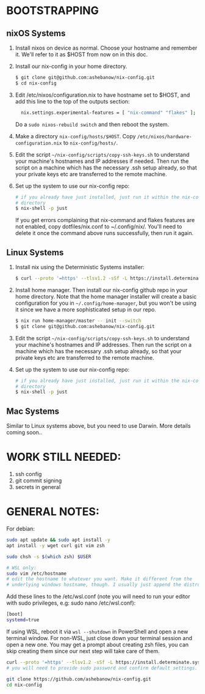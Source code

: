 # BOOTSTRAPPING

## nixOS Systems
1. Install nixos on device as normal. Choose your hostname and remember it. We'll refer to it as $HOST from now on in this doc.

2. Install our nix-config in your home directory.
    ```bash
    $ git clone git@github.com:ashebanow/nix-config.git
    $ cd nix-config
    ```

3. Edit /etc/nixos/configuration.nix to have hostname set to $HOST, and add this line to the top of the outputs section:

    ```bash
      nix.settings.experimental-features = [ "nix-command" "flakes" ];
    ```

    Do a ```sudo nixos-rebuild switch``` and then reboot the system.

4. Make a directory ```nix-config/hosts/$HOST```. Copy ```/etc/nixos/hardware-configuration.nix``` to ```nix-config/hosts/```. 

5. Edit the script ```~/nix-config/scripts/copy-ssh-keys.sh``` to understand your machine's hostnames and IP addresses if needed. Then run the script on a machine which has the necessary .ssh setup already, so that your private keys etc are transferred to the remote machine.

6. Set up the system to use our nix-config repo:
    ```bash
    # if you already have just installed, just run it within the nix-config
    # directory
    $ nix-shell -p just
    ```

    If you get errors complaining that nix-command and flakes features are not enabled, copy dotfiles/nix.conf to ~/.config/nix/. You'll need to delete it once the command above runs successfully, then run it again.

## Linux Systems
1. Install nix using the Deterministic Systems installer:

    ```bash
    $ curl --proto '=https' --tlsv1.2 -sSf -L https://install.determinate.systems/nix | sh -s -- install
    ```

2. Install home manager. Then install our nix-config github repo in your home directory. Note that the home manager installer will create a basic configuration for you in ```~/.config/home-manager```, but you won't be using it since we have a more sophisticated setup in our repo.

    ```bash
    $ nix run home-manager/master -- init --switch
    $ git clone git@github.com:ashebanow/nix-config.git
    ```

3. Edit the script ```~/nix-config/scripts/copy-ssh-keys.sh``` to understand your machine's hostnames and IP addresses. Then run the script on a machine which has the necessary .ssh setup already, so that your private keys etc are transferred to the remote machine.

4. Set up the system to use our nix-config repo:

    ```bash
    # if you already have just installed, just run it within the nix-config
    # directory
    $ nix-shell -p just
    ```

## Mac Systems

Similar to Linux systems above, but you need to use Darwin. More details coming soon..

# WORK STILL NEEDED:
1. ssh config
2. git commit signing
3. secrets in general

# GENERAL NOTES:

For debian:

```bash
sudo apt update && sudo apt install -y
apt install -y wget curl git vim zsh

sudo chsh -s $(which zsh) $USER

# WSL only:
sudo vim /etc/hostname
# edit the hostname to whatever you want. Make it different from the
# underlying windows hostname, though. I usually just append the distro name.


```

Add these lines to the /etc/wsl.conf (note you will need to run your editor
with sudo privileges, e.g: sudo nano /etc/wsl.conf):

```bash
[boot]
systemd=true
```

If using WSL, reboot it via ```wsl --shutdown``` in PowerShell and open a new terminal window. For non-WSL, just close down your terminal session and open a new one. You may get a prompt about creating zsh files, you can skip creating them since our next step will take care of them.

```bash
curl --proto '=https' --tlsv1.2 -sSf -L https://install.determinate.systems/nix | sh -s -- install
# you will need to provide sudo password and confirm default settings.

git clone https://github.com/ashebanow/nix-config.git
cd nix-config
```

